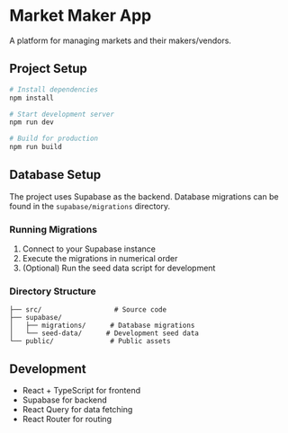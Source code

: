 # Market Maker App

A platform for managing markets and their makers/vendors.

## Project Setup

```bash
# Install dependencies
npm install

# Start development server
npm run dev

# Build for production
npm run build
```

## Database Setup

The project uses Supabase as the backend. Database migrations can be found in the `supabase/migrations` directory.

### Running Migrations

1. Connect to your Supabase instance
2. Execute the migrations in numerical order
3. (Optional) Run the seed data script for development

### Directory Structure

```
├── src/                  # Source code
├── supabase/
│   ├── migrations/      # Database migrations
│   └── seed-data/      # Development seed data
└── public/              # Public assets
```

## Development

- React + TypeScript for frontend
- Supabase for backend
- React Query for data fetching
- React Router for routing
```